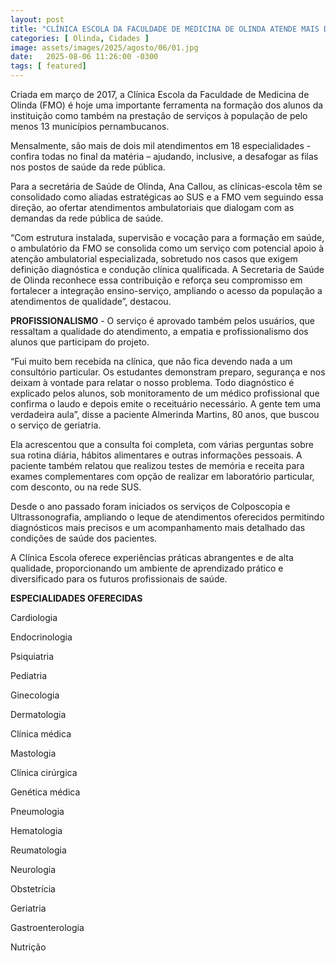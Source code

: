 ```yaml
---
layout: post
title: "CLÍNICA ESCOLA DA FACULDADE DE MEDICINA DE OLINDA ATENDE MAIS DE 2 MIL PACIENTES/MÊS GRATUITAMENTE"
categories: [ Olinda, Cidades ]
image: assets/images/2025/agosto/06/01.jpg
date:   2025-08-06 11:26:00 -0300
tags: [ featured]
---
```

Criada em março de 2017, a Clínica Escola da Faculdade de Medicina de Olinda (FMO) é hoje uma importante ferramenta na formação dos alunos da instituição como também na prestação de serviços à população de pelo menos 13 municípios pernambucanos.

Mensalmente, são mais de dois mil atendimentos em 18 especialidades -confira todas no final da matéria – ajudando, inclusive, a desafogar as filas nos postos de saúde da rede pública.

Para a secretária de Saúde de Olinda, Ana Callou, as clínicas-escola têm se consolidado como aliadas estratégicas ao SUS e a FMO vem seguindo essa direção, ao ofertar atendimentos ambulatoriais que dialogam com as demandas da rede pública de saúde.

“Com estrutura instalada, supervisão e vocação para a formação em saúde, o ambulatório da FMO se consolida como um serviço com potencial apoio à atenção ambulatorial especializada, sobretudo nos casos que exigem definição diagnóstica e condução clínica qualificada. A Secretaria de Saúde de Olinda reconhece essa contribuição e reforça seu compromisso em fortalecer a integração ensino-serviço, ampliando o acesso da população a atendimentos de qualidade”, destacou.

**PROFISSIONALISMO** - O serviço é aprovado também pelos usuários, que ressaltam a qualidade do atendimento, a empatia e profissionalismo dos alunos que participam do projeto.

“Fui muito bem recebida na clínica, que não fica devendo nada a um consultório particular. Os estudantes demonstram preparo, segurança e nos deixam à vontade para relatar o nosso problema. Todo diagnóstico é explicado pelos alunos, sob monitoramento de um médico profissional que confirma o laudo e depois emite o receituário necessário. A gente tem uma verdadeira aula”, disse a paciente Almerinda Martins, 80 anos, que buscou o serviço de geriatria.

Ela acrescentou que a consulta foi completa, com várias perguntas sobre sua rotina diária, hábitos alimentares e outras informações pessoais. A paciente também relatou que realizou testes de memória e receita para exames complementares com opção de realizar em laboratório particular, com desconto, ou na rede SUS.

Desde o ano passado foram iniciados os serviços de Colposcopia e Ultrassonografia, ampliando o leque de atendimentos oferecidos permitindo diagnósticos mais precisos e um acompanhamento mais detalhado das condições de saúde dos pacientes.

A Clínica Escola oferece experiências práticas abrangentes e de alta qualidade, proporcionando um ambiente de aprendizado prático e diversificado para os futuros profissionais de saúde.

**ESPECIALIDADES OFERECIDAS**
 
Cardiologia

Endocrinologia

Psiquiatria

Pediatria

Ginecologia

Dermatologia

Clínica médica

Mastologia

Clínica cirúrgica

Genética médica

Pneumologia

Hematologia

Reumatologia

Neurologia

Obstetrícia

Geriatria

Gastroenterologia

Nutrição
